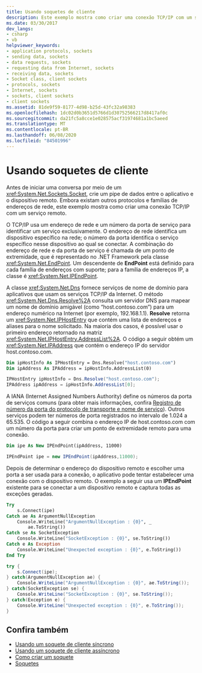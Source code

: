 ```yaml
---
title: Usando soquetes de cliente
description: Este exemplo mostra como criar uma conexão TCP/IP com um serviço remoto usando um soquete no .NET Framework.
ms.date: 03/30/2017
dev_langs:
- csharp
- vb
helpviewer_keywords:
- application protocols, sockets
- sending data, sockets
- data requests, sockets
- requesting data from Internet, sockets
- receiving data, sockets
- Socket class, client sockets
- protocols, sockets
- Internet, sockets
- sockets, client sockets
- client sockets
ms.assetid: 81de9f59-8177-4d98-b25d-43fc32a98383
ms.openlocfilehash: 1dc02d0b3651d5766d1d30752566217d8417af0c
ms.sourcegitcommit: da21fc5a8cce1e028575acf31974681a1bc5aeed
ms.translationtype: MT
ms.contentlocale: pt-BR
ms.lasthandoff: 06/08/2020
ms.locfileid: "84501996"
---
```

# <a name="using-client-sockets"></a>Usando soquetes de cliente
Antes de iniciar uma conversa por meio de um <xref:System.Net.Sockets.Socket>, crie um pipe de dados entre o aplicativo e o dispositivo remoto. Embora existam outros protocolos e famílias de endereços de rede, este exemplo mostra como criar uma conexão TCP/IP com um serviço remoto.  
  
 O TCP/IP usa um endereço de rede e um número da porta de serviço para identificar um serviço exclusivamente. O endereço de rede identifica um dispositivo específico na rede; o número da porta identifica o serviço específico nesse dispositivo ao qual se conectar. A combinação do endereço de rede e da porta de serviço é chamada de um ponto de extremidade, que é representado no .NET Framework pela classe <xref:System.Net.EndPoint>. Um descendente de **EndPoint** está definido para cada família de endereços com suporte; para a família de endereços IP, a classe é <xref:System.Net.IPEndPoint>.  
  
 A classe <xref:System.Net.Dns> fornece serviços de nome de domínio para aplicativos que usam os serviços TCP/IP da Internet. O método <xref:System.Net.Dns.Resolve%2A> consulta um servidor DNS para mapear um nome de domínio amigável (como “host.contoso.com”) para um endereço numérico na Internet (por exemplo, 192.168.1.1). **Resolve** retorna um <xref:System.Net.IPHostEntry> que contém uma lista de endereços e aliases para o nome solicitado. Na maioria dos casos, é possível usar o primeiro endereço retornado na matriz <xref:System.Net.IPHostEntry.AddressList%2A>. O código a seguir obtém um <xref:System.Net.IPAddress> que contém o endereço IP do servidor host.contoso.com.  
  
```vb  
Dim ipHostInfo As IPHostEntry = Dns.Resolve("host.contoso.com")  
Dim ipAddress As IPAddress = ipHostInfo.AddressList(0)  
```  
  
```csharp  
IPHostEntry ipHostInfo = Dns.Resolve("host.contoso.com");  
IPAddress ipAddress = ipHostInfo.AddressList[0];  
```  
  
 A IANA (Internet Assigned Numbers Authority) define os números da porta de serviços comuns (para obter mais informações, confira [Registro de número da porta do protocolo de transporte e nome de serviço](https://www.iana.org/assignments/service-names-port-numbers/service-names-port-numbers.xhtml)). Outros serviços podem ter números de porta registrados no intervalo de 1.024 a 65.535. O código a seguir combina o endereço IP de host.contoso.com com um número da porta para criar um ponto de extremidade remoto para uma conexão.  
  
```vb  
Dim ipe As New IPEndPoint(ipAddress, 11000)  
```  
  
```csharp  
IPEndPoint ipe = new IPEndPoint(ipAddress,11000);  
```  
  
 Depois de determinar o endereço do dispositivo remoto e escolher uma porta a ser usada para a conexão, o aplicativo pode tentar estabelecer uma conexão com o dispositivo remoto. O exemplo a seguir usa um **IPEndPoint** existente para se conectar a um dispositivo remoto e captura todas as exceções geradas.  
  
```vb  
Try  
    s.Connect(ipe)  
Catch ae As ArgumentNullException  
    Console.WriteLine("ArgumentNullException : {0}", _  
        ae.ToString())  
Catch se As SocketException  
    Console.WriteLine("SocketException : {0}", se.ToString())  
Catch e As Exception  
    Console.WriteLine("Unexpected exception : {0}", e.ToString())  
End Try  
```  
  
```csharp  
try {  
    s.Connect(ipe);  
} catch(ArgumentNullException ae) {  
    Console.WriteLine("ArgumentNullException : {0}", ae.ToString());  
} catch(SocketException se) {  
    Console.WriteLine("SocketException : {0}", se.ToString());  
} catch(Exception e) {  
    Console.WriteLine("Unexpected exception : {0}", e.ToString());  
}  
```  
  
## <a name="see-also"></a>Confira também

- [Usando um soquete de cliente síncrono](using-a-synchronous-client-socket.md)
- [Usando um soquete de cliente assíncrono](using-an-asynchronous-client-socket.md)
- [Como criar um soquete](how-to-create-a-socket.md)
- [Soquetes](sockets.md)
